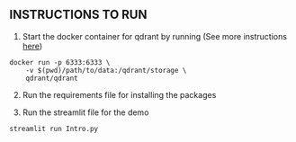 ## INSTRUCTIONS TO RUN

1. Start the docker container for qdrant by running (See more instructions [here](https://qdrant.tech/documentation/guides/installation/#docker-and-docker-compose))
```
docker run -p 6333:6333 \
    -v $(pwd)/path/to/data:/qdrant/storage \
    qdrant/qdrant
```

2. Run the requirements file for installing the packages

3. Run the streamlit file for the demo

```
streamlit run Intro.py
```



